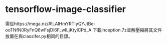 # tensorflow-image-classifier

需從https://mega.nz/#!LAlHmYRT!yQYJtBe-ooTNfN0RyFnQ6wFsjDl6F_wILjKtylCPd_A
下載inception.7z並解壓縮將其文件放置在與classifer.py相同的目錄。
